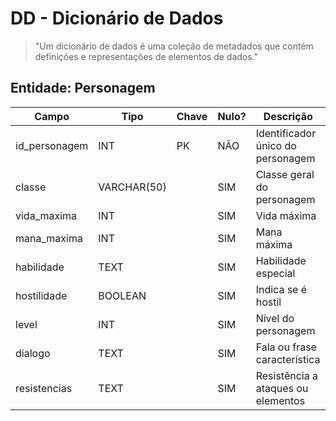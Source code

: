 
# DD - Dicionário de Dados

> "Um dicionário de dados é uma coleção de metadados que contém definições e representações de elementos de dados."
## Entidade: Personagem


| Campo         | Tipo         | Chave   | Nulo? | Descrição                                  |
|---------------|--------------|---------|-------|---------------------------------------------|
| id_personagem | INT          | PK      | NÃO   | Identificador único do personagem           |
| classe        | VARCHAR(50)  |         | SIM   | Classe geral do personagem                  |
| vida_maxima   | INT          |         | SIM   | Vida máxima                                 |
| mana_maxima   | INT          |         | SIM   | Mana máxima                                 |
| habilidade    | TEXT         |         | SIM   | Habilidade especial                         |
| hostilidade   | BOOLEAN      |         | SIM   | Indica se é hostil                          |
| level         | INT          |         | SIM   | Nível do personagem                         |
| dialogo       | TEXT         |         | SIM   | Fala ou frase característica                |
| resistencias  | TEXT         |         | SIM   | Resistência a ataques ou elementos          |
